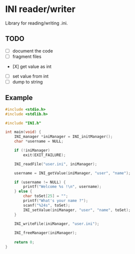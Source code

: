 # INI reader/writer

Library for reading/writing .ini.

## TODO 

- [ ] document the code
- [ ] fragment files
- \[X] get value as int
- [ ] set value from int
- [ ] dump to string

## Example

```c
#include <stdio.h>
#include <stdlib.h>

#include "INI.h"

int main(void) {
    INI_manager *iniManager = INI_initManager();
    char *username = NULL;

    if (!iniManager)
        exit(EXIT_FAILURE);

    INI_readFile("user.ini", iniManager);

    username = INI_getValue(iniManager, "user", "name");

    if (username != NULL) {
        printf("Welcome %s !\n", username);
    } else {
        char toSet[25] = "";
        printf("What's your name ?");
        scanf("%24s", toSet);
        INI_setValue(iniManager, "user", "name", toSet);
    }

    INI_writeFile(iniManager, "user.ini");
    
    INI_freeManager(iniManager);
    
    return 0;
}

```